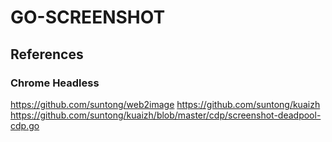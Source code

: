 # GO-SCREENSHOT

## References

### Chrome Headless
https://github.com/suntong/web2image
https://github.com/suntong/kuaizh
	https://github.com/suntong/kuaizh/blob/master/cdp/screenshot-deadpool-cdp.go

